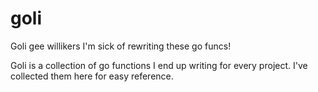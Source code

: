 # goli
Goli gee willikers I'm sick of rewriting these go funcs!

Goli is a collection of go functions I end up writing for every project. I've collected them here for easy reference.

